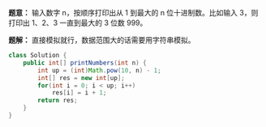 **题意：** 输入数字 n，按顺序打印出从 1 到最大的 n 位十进制数。比如输入 3，则打印出 1、2、3 一直到最大的 3 位数 999。

**题解：** 直接模拟就行，数据范围大的话需要用字符串模拟。

```java
class Solution {
    public int[] printNumbers(int n) {
        int up = (int)Math.pow(10, n) - 1;
        int[] res = new int[up];
        for(int i = 0; i < up; i++)
            res[i] = i + 1;
        return res;
    }
}
```